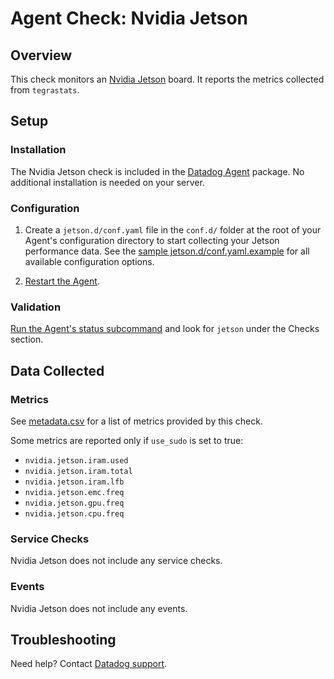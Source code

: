 # Agent Check: Nvidia Jetson

## Overview

This check monitors an [Nvidia Jetson][2] board.
It reports the metrics collected from `tegrastats`.

## Setup

### Installation

The Nvidia Jetson check is included in the [Datadog Agent][3] package.
No additional installation is needed on your server.

### Configuration

1. Create a `jetson.d/conf.yaml` file in the `conf.d/` folder at the root of your
   Agent's configuration directory to start collecting your Jetson performance data.
   See the [sample jetson.d/conf.yaml.example][4] for all available configuration options.

2. [Restart the Agent][5].

### Validation

[Run the Agent's status subcommand][6] and look for `jetson` under the Checks section.

## Data Collected

### Metrics

See [metadata.csv][7] for a list of metrics provided by this check.

Some metrics are reported only if `use_sudo` is set to true:
- `nvidia.jetson.iram.used`
- `nvidia.jetson.iram.total`
- `nvidia.jetson.iram.lfb`
- `nvidia.jetson.emc.freq`
- `nvidia.jetson.gpu.freq`
- `nvidia.jetson.cpu.freq`

### Service Checks

Nvidia Jetson does not include any service checks.

### Events

Nvidia Jetson does not include any events.

## Troubleshooting

Need help? Contact [Datadog support][1].

[1]: https://docs.datadoghq.com/help/
[2]: https://developer.nvidia.com/embedded-computing
[3]: https://app.datadoghq.com/account/settings#agent
[4]: https://github.com/DataDog/datadog-agent/blob/master/cmd/agent/dist/conf.d/jetson.d/conf.yaml.example
[5]: https://docs.datadoghq.com/agent/guide/agent-commands/#start-stop-restart-the-agent
[6]: https://docs.datadoghq.com/agent/guide/agent-commands/#agent-status-and-information
[7]: https://github.com/DataDog/integrations-core/blob/master/nvidia_jetson/metadata.csv